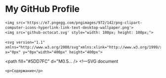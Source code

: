 <html lang="en">
<head>
    <meta charset="UTF-8">
    <meta name="viewport" content="width=device-width, initial-scale=1.0">
    <title>GitHub Profile Header</title>
    <link rel="stylesheet" href="styles.css">
    <link rel="icon" href="/github-icon-2.svg">
</head>
<body>

<div class="header">
    <h1>My GitHub Profile</h1>

    <img src='https://e7.pngegg.com/pngimages/972/142/png-clipart-computer-icons-hyperlink-link-text-desktop-wallpaper.png'>
    <img src='github-octocat.svg' style="width: 100px; height: 100px;">

    <svg version="1.1" xmlns="http://www.w3.org/2000/svg"xmlns:xlink="http://www.w3.org/1999/xlink" x="0px" y="0px"width="400px" height="400px">
<path fill="#5DD7FC" d="M0.5… /> <!—SVG document
</svg>
    
    <p>Содержание</p>
</div>

</body>
</html>
